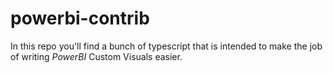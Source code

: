 # powerbi-contrib

In this repo you'll find a bunch of typescript that is intended to make the job of writing *PowerBI* Custom Visuals easier. 
